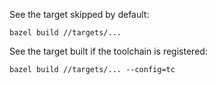 See the target skipped by default:
```
bazel build //targets/...
```

See the target built if the toolchain is registered:
```
bazel build //targets/... --config=tc
```
